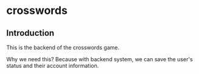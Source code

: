 # crosswords

## Introduction

This is the backend of the crosswords game.

Why we need this? Because with backend system, we can save the user's status and their account information.